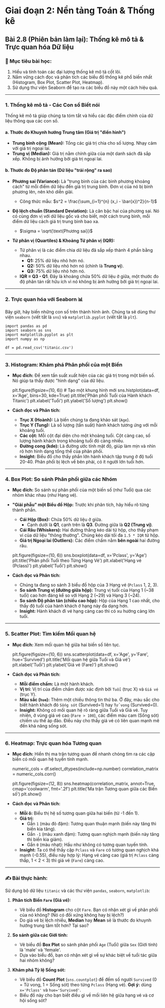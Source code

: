 # Giai đoạn 2: Nền tảng Toán & Thống kê
## Bài 2.8 (Phiên bản làm lại): Thống kê mô tả & Trực quan hóa Dữ liệu

### **🎯 Mục tiêu bài học:**
1.  Hiểu và tính toán các đại lượng thống kê mô tả cốt lõi.
2.  Nắm vững cách đọc và phân tích các biểu đồ thống kê phổ biến nhất (Histogram, Box Plot, Scatter Plot, Heatmap).
3.  Sử dụng thư viện Seaborn để tạo ra các biểu đồ này một cách hiệu quả.

---

### **1. Thống kê mô tả - Các Con số Biết nói**

Thống kê mô tả giúp chúng ta tóm tắt và hiểu các đặc điểm chính của dữ liệu thông qua các con số.

#### **a. Thước đo Khuynh hướng Trung tâm (Giá trị "điển hình")**

* **Trung bình cộng (Mean):** Tổng các giá trị chia cho số lượng. Nhạy cảm với giá trị ngoại lai.
* **Trung vị (Median):** Giá trị nằm chính giữa của một danh sách đã sắp xếp. Không bị ảnh hưởng bởi giá trị ngoại lai.

#### **b. Thước đo Độ phân tán (Dữ liệu "trải rộng" ra sao)**

* **Phương sai (Variance):** Là "trung bình của các bình phương khoảng cách" từ mỗi điểm dữ liệu đến giá trị trung bình. Đơn vị của nó bị bình phương lên, nên khó diễn giải.
    * Công thức mẫu: $s^2 = \frac{\sum_{i=1}^{n} (x_i - \bar{x})^2}{n-1}$

* **Độ lệch chuẩn (Standard Deviation):** Là căn bậc hai của phương sai. Nó có cùng đơn vị với dữ liệu gốc và cho biết, một cách trung bình, mỗi điểm dữ liệu cách giá trị trung bình bao xa.
    * $\sigma = \sqrt{\text{Phương sai}}$

* **Tứ phân vị (Quartiles) & Khoảng Tứ phân vị (IQR):**
    * Tứ phân vị là các điểm chia dữ liệu đã sắp xếp thành 4 phần bằng nhau.
        * **Q1:** 25% dữ liệu nhỏ hơn nó.
        * **Q2:** 50% dữ liệu nhỏ hơn nó (chính là **Trung vị**).
        * **Q3:** 75% dữ liệu nhỏ hơn nó.
    * **IQR = Q3 - Q1**. Đây là khoảng chứa 50% dữ liệu ở giữa, một thước đo độ phân tán rất hữu ích vì nó không bị ảnh hưởng bởi giá trị ngoại lai.

---

### **2. Trực quan hóa với Seaborn 📊**

Bây giờ, hãy biến những con số trên thành hình ảnh. Chúng ta sẽ dùng thư viện `seaborn` (viết tắt là `sns`) và `matplotlib.pyplot` (viết tắt là `plt`).

    import pandas as pd
    import seaborn as sns
    import matplotlib.pyplot as plt
    import numpy as np

    df = pd.read_csv('titanic.csv')

---

### **3. Histogram: Khám phá Phân phối của một Biến**

* **Mục đích:** Để xem tần suất xuất hiện của các giá trị trong một biến số. Nó giúp ta thấy được "hình dạng" của dữ liệu.


    plt.figure(figsize=(10, 6)) # Tạo một khung hình mới
    sns.histplot(data=df, x='Age', bins=30, kde=True)
    plt.title('Phân phối Tuổi của Hành khách Titanic')
    plt.xlabel('Tuổi')
    plt.ylabel('Số lượng')
    plt.show()

* **Cách đọc và Phân tích:**
    * **Trục X (Hoành):** Là biến chúng ta đang khảo sát (`Age`).
    * **Trục Y (Tung):** Là số lượng (tần suất) hành khách tương ứng với mỗi khoảng tuổi.
    * **Các cột:** Mỗi cột đại diện cho một khoảng tuổi. Cột càng cao, số lượng hành khách trong khoảng tuổi đó càng nhiều.
    * **Đường cong (kde):** Là đường ước tính mật độ, giúp làm mịn và nhìn rõ hơn hình dạng tổng thể của phân phối.
    * **Insight:** Biểu đồ cho thấy phần lớn hành khách tập trung ở độ tuổi 20-40. Phân phối bị lệch về bên phải, có ít người lớn tuổi hơn.

---

### **4. Box Plot: So sánh Phân phối giữa các Nhóm**

* **Mục đích:** So sánh sự phân phối của một biến số (như Tuổi) qua các nhóm khác nhau (như Hạng vé).

* **"Giải phẫu" một Biểu đồ Hộp:** Trước khi phân tích, hãy hiểu rõ từng thành phần. 
    * **Cái Hộp (Box):** Chứa 50% dữ liệu ở giữa.
        * Cạnh dưới là **Q1**, cạnh trên là **Q3**. Đường giữa là **Q2 (Trung vị)**.
    * **Cái Râu (Whiskers):** Hai đường thẳng kéo dài từ hộp, cho thấy phạm vi của dữ liệu "thông thường". Chúng kéo dài tối đa `1.5 * IQR` từ hộp.
    * **Giá trị Ngoại lai (Outliers):** Các điểm chấm nằm **bên ngoài** hai đường râu.


    plt.figure(figsize=(10, 6))
    sns.boxplot(data=df, x='Pclass', y='Age')
    plt.title('Phân phối Tuổi theo Từng Hạng Vé')
    plt.xlabel('Hạng vé (Pclass)')
    plt.ylabel('Tuổi')
    plt.show()

* **Cách đọc và Phân tích:**
    * Chúng ta đang so sánh 3 biểu đồ hộp của 3 Hạng vé (`Pclass` 1, 2, 3).
    * **So sánh Trung vị (đường giữa hộp):** Trung vị tuổi của Hạng 1 (~38 tuổi) cao hơn đáng kể so với Hạng 2 (~29) và Hạng 3 (~24).
    * **So sánh Độ phân tán (chiều cao hộp):** Hộp của Hạng 1 cao nhất, cho thấy độ tuổi của hành khách ở hạng này đa dạng hơn.
    * **Insight:** Hành khách đi vé hạng càng cao thì có xu hướng càng lớn tuổi.

---

### **5. Scatter Plot: Tìm kiếm Mối quan hệ**

* **Mục đích:** Xem mối quan hệ giữa hai biến số liên tục.


    plt.figure(figsize=(10, 6))
    sns.scatterplot(data=df, x='Age', y='Fare', hue='Survived')
    plt.title('Mối quan hệ giữa Tuổi và Giá vé')
    plt.xlabel('Tuổi')
    plt.ylabel('Giá vé (Fare)')
    plt.show()

* **Cách đọc và Phân tích:**
    * **Mỗi điểm chấm:** Là một hành khách.
    * **Vị trí:** Vị trí của điểm chấm được xác định bởi `Tuổi` (trục X) và `Giá vé` (trục Y).
    * **Màu sắc (`hue`):** Thêm một chiều thông tin thứ ba. Ở đây, màu sắc cho biết hành khách đó `Sống sót` (Survived=1) hay `Tử vong` (Survived=0).
    * **Insight:** Không có mối quan hệ rõ ràng giữa Tuổi và Giá vé. Tuy nhiên, ở vùng giá vé cao (`Fare > 100`), các điểm màu cam (Sống sót) chiếm ưu thế áp đảo. Điều này cho thấy giá vé có liên quan mạnh mẽ đến khả năng sống sót.

---

### **6. Heatmap: Trực quan hóa Tương quan**

* **Mục đích:** Hiển thị ma trận tương quan để nhanh chóng tìm ra các cặp biến có mối quan hệ tuyến tính mạnh.


    numeric_cols = df.select_dtypes(include=np.number)
    correlation_matrix = numeric_cols.corr()

    plt.figure(figsize=(12, 8))
    sns.heatmap(correlation_matrix, annot=True, cmap='coolwarm', fmt='.2f')
    plt.title('Ma trận Tương quan giữa các Biến số')
    plt.show()

* **Cách đọc và Phân tích:**
    * **Mỗi ô:** Biểu thị hệ số tương quan giữa hai biến (từ -1 đến 1).
    * **Giá trị:**
        * Gần `1` (màu đỏ đậm): Tương quan thuận mạnh (biến này tăng thì biến kia tăng).
        * Gần `-1` (màu xanh đậm): Tương quan nghịch mạnh (biến này tăng thì biến kia giảm).
        * Gần `0` (màu nhạt): Hầu như không có tương quan tuyến tính.
    * **Insight:** Ta có thể thấy cặp `Pclass` và `Fare` có tương quan nghịch khá mạnh (-0.55), điều này hợp lý: Hạng vé càng cao (giá trị `Pclass` càng thấp, 1 < 2 < 3) thì giá vé (`Fare`) càng cao.

---

### **✍️ Bài thực hành:**

Sử dụng bộ dữ liệu `titanic` và các thư viện `pandas`, `seaborn`, `matplotlib`:

1.  **Phân tích Biến `Fare` (Giá vé):**
    * Vẽ biểu đồ **Histogram** cho cột `Fare`. Bạn có nhận xét gì về phân phối của nó không? (Nó có đối xứng không hay bị lệch?)
    * Do giá vé bị lệch nhiều, **Median** hay **Mean** sẽ là thước đo khuynh hướng trung tâm tốt hơn? Tại sao?

2.  **So sánh giữa các Giới tính:**
    * Vẽ biểu đồ **Box Plot** so sánh phân phối `Age` (Tuổi) giữa `Sex` (Giới tính) là 'male' và 'female'.
    * Dựa vào biểu đồ, bạn có nhận xét gì về sự khác biệt về tuổi tác giữa hai nhóm không?

3.  **Khám phá Tỷ lệ Sống sót:**
    * Vẽ biểu đồ **Count Plot** (`sns.countplot`) để đếm số người `Survived` (0 = Tử vong, 1 = Sống sót) theo từng `Pclass` (Hạng vé). **Gợi ý:** dùng `x='Pclass'` và `hue='Survived'`.
    * Biểu đồ này cho bạn biết điều gì về mối liên hệ giữa hạng vé và cơ hội sống sót?